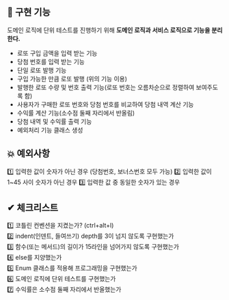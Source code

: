 ## 📢 구현 기능
도메인 로직에 단위 테스트를 진행하기 위해 **도메인 로직과 서비스 로직으로 기능을 분리한다.**
- 로또 구입 금액을 입력 받는 기능
- 당첨 번호를 입력 받는 기능
- 단일 로또 발행 기능
- 구입 가능한 만큼 로또 발행 (위의 기능 이용)
- 발행한 로또 수량 및 번호 출력 기능(로또 번호는 오름차순으로 정렬하여 보여주도록 함)
- 사용자가 구매한 로또 번호와 당첨 번호를 비교하여 당첨 내역 계산 기능
- 수익률 계산 기능(소수점 둘째 자리에서 반올림)
- 당첨 내역 및 수익률 출력 기능
- 예외처리 기능 클래스 생성

## 💥 예외사항
1️⃣ 입력한 값이 숫자가 아닌 경우 (당첨번호, 보너스번호 모두 가능)
2️⃣ 입력한 값이 1~45 사이 숫자가 아닌 경우
3️⃣ 입력한 값 중 동일한 숫자가 있는 경우

## ✔ 체크리스트
1️⃣ 코틀린 컨벤션을 지켰는가? (ctrl+alt+l)  
2️⃣ indent(인덴트, 들여쓰기) depth를 3이 넘지 않도록 구현했는가  
3️⃣ 함수(또는 메서드)의 길이가 15라인을 넘어가지 않도록 구현했는가  
4️⃣ else를 지양했는가  
5️⃣ Enum 클래스를 적용해 프로그래밍을 구현했는가    
6️⃣ 도메인 로직에 단위 테스트를 구현했는가  
7️⃣ 수익률은 소수점 둘째 자리에서 반올했는가
